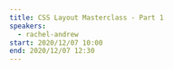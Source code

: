 ```yaml
---
title: CSS Layout Masterclass - Part 1
speakers:
  - rachel-andrew
start: 2020/12/07 10:00
end: 2020/12/07 12:30
---
```

